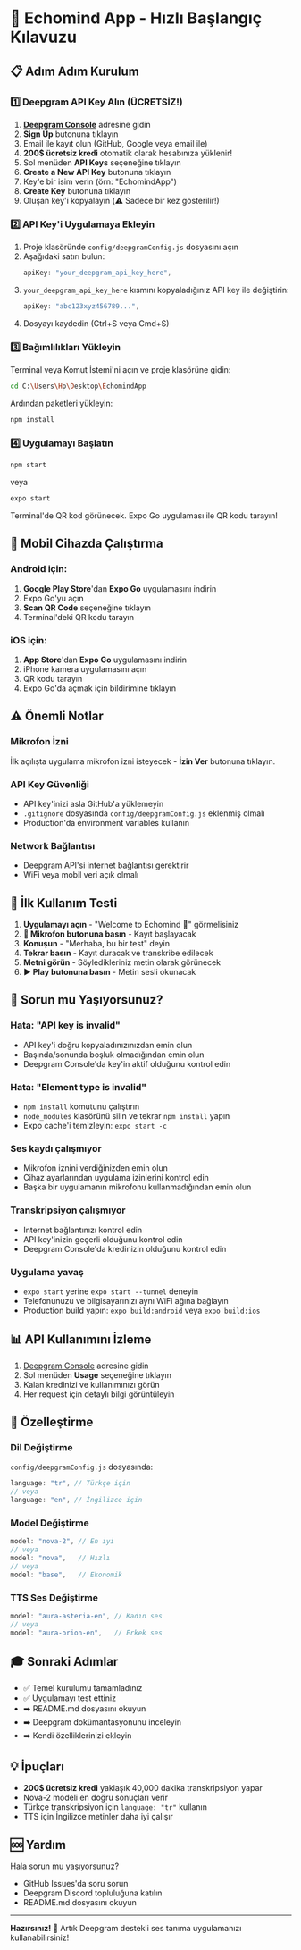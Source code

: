 # 🚀 Echomind App - Hızlı Başlangıç Kılavuzu

## 📋 Adım Adım Kurulum

### 1️⃣ Deepgram API Key Alın (ÜCRETSİZ!)

1. **[Deepgram Console](https://console.deepgram.com/)** adresine gidin
2. **Sign Up** butonuna tıklayın
3. Email ile kayıt olun (GitHub, Google veya email ile)
4. **200$ ücretsiz kredi** otomatik olarak hesabınıza yüklenir!
5. Sol menüden **API Keys** seçeneğine tıklayın
6. **Create a New API Key** butonuna tıklayın
7. Key'e bir isim verin (örn: "EchomindApp")
8. **Create Key** butonuna tıklayın
9. Oluşan key'i kopyalayın (⚠️ Sadece bir kez gösterilir!)

### 2️⃣ API Key'i Uygulamaya Ekleyin

1. Proje klasöründe `config/deepgramConfig.js` dosyasını açın
2. Aşağıdaki satırı bulun:
   ```javascript
   apiKey: "your_deepgram_api_key_here",
   ```
3. `your_deepgram_api_key_here` kısmını kopyaladığınız API key ile değiştirin:
   ```javascript
   apiKey: "abc123xyz456789...",
   ```
4. Dosyayı kaydedin (Ctrl+S veya Cmd+S)

### 3️⃣ Bağımlılıkları Yükleyin

Terminal veya Komut İstemi'ni açın ve proje klasörüne gidin:

```bash
cd C:\Users\Hp\Desktop\EchomindApp
```

Ardından paketleri yükleyin:

```bash
npm install
```

### 4️⃣ Uygulamayı Başlatın

```bash
npm start
```

veya

```bash
expo start
```

Terminal'de QR kod görünecek. Expo Go uygulaması ile QR kodu tarayın!

## 📱 Mobil Cihazda Çalıştırma

### Android için:

1. **Google Play Store**'dan **Expo Go** uygulamasını indirin
2. Expo Go'yu açın
3. **Scan QR Code** seçeneğine tıklayın
4. Terminal'deki QR kodu tarayın

### iOS için:

1. **App Store**'dan **Expo Go** uygulamasını indirin
2. iPhone kamera uygulamasını açın
3. QR kodu tarayın
4. Expo Go'da açmak için bildirimine tıklayın

## ⚠️ Önemli Notlar

### Mikrofon İzni
İlk açılışta uygulama mikrofon izni isteyecek - **İzin Ver** butonuna tıklayın.

### API Key Güvenliği
- API key'inizi asla GitHub'a yüklemeyin
- `.gitignore` dosyasında `config/deepgramConfig.js` eklenmiş olmalı
- Production'da environment variables kullanın

### Network Bağlantısı
- Deepgram API'si internet bağlantısı gerektirir
- WiFi veya mobil veri açık olmalı

## 🎯 İlk Kullanım Testi

1. **Uygulamayı açın** - "Welcome to Echomind 👋" görmelisiniz
2. **🎤 Mikrofon butonuna basın** - Kayıt başlayacak
3. **Konuşun** - "Merhaba, bu bir test" deyin
4. **Tekrar basın** - Kayıt duracak ve transkribe edilecek
5. **Metni görün** - Söyledikleriniz metin olarak görünecek
6. **▶️ Play butonuna basın** - Metin sesli okunacak

## 🔧 Sorun mu Yaşıyorsunuz?

### Hata: "API key is invalid"
- API key'i doğru kopyaladınızınızdan emin olun
- Başında/sonunda boşluk olmadığından emin olun
- Deepgram Console'da key'in aktif olduğunu kontrol edin

### Hata: "Element type is invalid"
- `npm install` komutunu çalıştırın
- `node_modules` klasörünü silin ve tekrar `npm install` yapın
- Expo cache'i temizleyin: `expo start -c`

### Ses kaydı çalışmıyor
- Mikrofon iznini verdiğinizden emin olun
- Cihaz ayarlarından uygulama izinlerini kontrol edin
- Başka bir uygulamanın mikrofonu kullanmadığından emin olun

### Transkripsiyon çalışmıyor
- Internet bağlantınızı kontrol edin
- API key'inizin geçerli olduğunu kontrol edin
- Deepgram Console'da kredinizin olduğunu kontrol edin

### Uygulama yavaş
- `expo start` yerine `expo start --tunnel` deneyin
- Telefonunuzu ve bilgisayarınızı aynı WiFi ağına bağlayın
- Production build yapın: `expo build:android` veya `expo build:ios`

## 📊 API Kullanımını İzleme

1. [Deepgram Console](https://console.deepgram.com/) adresine gidin
2. Sol menüden **Usage** seçeneğine tıklayın
3. Kalan kredinizi ve kullanımınızı görün
4. Her request için detaylı bilgi görüntüleyin

## 🎨 Özelleştirme

### Dil Değiştirme
`config/deepgramConfig.js` dosyasında:
```javascript
language: "tr", // Türkçe için
// veya
language: "en", // İngilizce için
```

### Model Değiştirme
```javascript
model: "nova-2", // En iyi
// veya
model: "nova",   // Hızlı
// veya
model: "base",   // Ekonomik
```

### TTS Ses Değiştirme
```javascript
model: "aura-asteria-en", // Kadın ses
// veya
model: "aura-orion-en",   // Erkek ses
```

## 🎓 Sonraki Adımlar

- ✅ Temel kurulumu tamamladınız
- ✅ Uygulamayı test ettiniz
- ➡️ README.md dosyasını okuyun
- ➡️ Deepgram dokümantasyonunu inceleyin
- ➡️ Kendi özelliklerinizi ekleyin

## 💡 İpuçları

- **200$ ücretsiz kredi** yaklaşık 40,000 dakika transkripsiyon yapar
- Nova-2 modeli en doğru sonuçları verir
- Türkçe transkripsiyon için `language: "tr"` kullanın
- TTS için İngilizce metinler daha iyi çalışır

## 🆘 Yardım

Hala sorun mu yaşıyorsunuz?
- GitHub Issues'da soru sorun
- Deepgram Discord topluluğuna katılın
- README.md dosyasını okuyun

---

**Hazırsınız! 🎉** Artık Deepgram destekli ses tanıma uygulamanızı kullanabilirsiniz!

